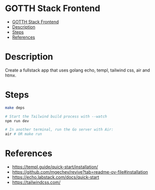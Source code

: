 # GOTTH Stack Frontend

- [GOTTH Stack Frontend](#gotth-stack-frontend)
- [Description](#description)
- [Steps](#steps)
- [References](#references)

# Description

Create a fullstack app that uses golang echo, templ, tailwind css, air and htmx.

# Steps

```bash
make deps

# Start the Tailwind build process with --watch
npm run dev

# In another terminal, run the Go server with Air:
air # OR make run
```

# References
- https://templ.guide/quick-start/installation/
- https://github.com/mgechev/revive?tab=readme-ov-file#installation
- https://echo.labstack.com/docs/quick-start
- https://tailwindcss.com/
